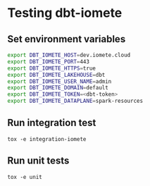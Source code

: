 # Testing dbt-iomete


## Set environment variables
```bash
export DBT_IOMETE_HOST=dev.iomete.cloud
export DBT_IOMETE_PORT=443
export DBT_IOMETE_HTTPS=true
export DBT_IOMETE_LAKEHOUSE=dbt
export DBT_IOMETE_USER_NAME=admin
export DBT_IOMETE_DOMAIN=default
export DBT_IOMETE_TOKEN=<dbt-token>
export DBT_IOMETE_DATAPLANE=spark-resources
```

## Run integration test

```shell
tox -e integration-iomete
```

## Run unit tests
```shell
tox -e unit
```